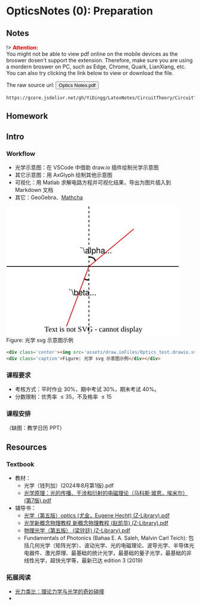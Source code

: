 # OpticsNotes (0): Preparation

## Notes 

!> **<span style='color:red'>Attention:</span>**<br>
You might not be able to view pdf online on the mobile devices as the broswer dosen't support the extension. Therefore, make sure you are using a mordern broswer on PC, such as Edge, Chrome, Quark, LianXiang, etc. You can also try clicking the link below to view or download
the file.

The raw source url: <button onclick="window.open('https://gcore.jsdelivr.net/gh/YiDingg/LatexNotes/CircuitTheory/CircuitTheoryNotes.pdf')" type="button">Optics Notes.pdf</button>

```pdf
https://gcore.jsdelivr.net/gh/YiDingg/LatexNotes/CircuitTheory/CircuitTheoryNotes.pdf
```

## Homework

## Intro

### Workflow
- 光学示意图：在 VSCode 中借助 draw.io 插件绘制光学示意图
- 其它示意图：用 AxGlyph 绘制其他示意图
- 可视化：用 Matlab 求解电路方程并可视化结果，导出为图片插入到 Markdown 文档
- 其它：GeoGebra、[Mathcha](https://www.mathcha.io/editor) 

<div class='center'><img src='assets/draw.ioFiles/Optics_test.drawio.svg' alt='img'/>
<div class='caption'>Figure: 光学 svg 示意图示例</div></div>

``` html
<div class='center'><img src='assets/draw.ioFiles/Optics_test.drawio.svg' alt='img'/>
<div class='caption'>Figure: 光学 svg 示意图示例</div></div>
```

### 课程要求

- 考核方式：平时作业 30%，期中考试 30%，期末考试 40%。
- 分数限制：优秀率 $\leqslant 35%$，不及格率 $\leqslant 15%$

### 课程安排

（缺图：教学日历 PPT）

## Resources

### Textbook


- 教材：
  - 光学（钱列加）(2024年8月第1版).pdf
  - [光学原理：光的传播、干涉和衍射的电磁理论（马科斯·玻恩，埃米尔）(第7版).pdf](https://s.b1n.net/DABQD)
- 辅导书：
  - [光学（第五版）optics (尤金，Eugene Hecht) (Z-Library).pdf](/static/uploads/2024/9/2/3ed06af7e4f074f1964feb480a541a6b.pdf)
  - [光学新概念物理教程 新概念物理教程 (赵凯华) (Z-Library).pdf](/static/uploads/2024/9/2/4354c0a83b3b86c3c390cb816f649675.pdf)
  - [物理光学（第五版） (梁铨廷) (Z-Library).pdf](/static/uploads/2024/9/2/501fb70a8ae70b6d7fa45c5c328e50e9.pdf)
  - Fundamentals of Photonics (Bahaa E. A. Saleh, Malvin Carl Teich): 包括几何光学（矩阵光学）、波动光学、光的电磁理论、波导光学、半导体光电器件、激光原理、最基础的统计光学，最基础的量子光学，最基础的非线性光学，超快光学等，最新已达 edition 3 (2019)


### 拓展阅读

- [光力类比：理论力学与光学的奇妙碰撞](https://zhuanlan.zhihu.com/p/666330436)
- 